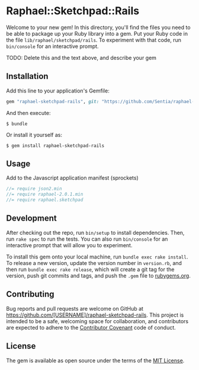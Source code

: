 # Raphael::Sketchpad::Rails

Welcome to your new gem! In this directory, you'll find the files you need to be able to package up your Ruby library into a gem. Put your Ruby code in the file `lib/raphael/sketchpad/rails`. To experiment with that code, run `bin/console` for an interactive prompt.

TODO: Delete this and the text above, and describe your gem

## Installation

Add this line to your application's Gemfile:

```ruby
gem "raphael-sketchpad-rails", git: "https://github.com/Sentia/raphael-sketchpad-rails"
```

And then execute:

    $ bundle

Or install it yourself as:

    $ gem install raphael-sketchpad-rails

## Usage

Add to the Javascript application manifest (sprockets)

```javascript
//= require json2.min
//= require raphael-2.0.1.min
//= require raphael.sketchpad
```

## Development

After checking out the repo, run `bin/setup` to install dependencies. Then, run `rake spec` to run the tests. You can also run `bin/console` for an interactive prompt that will allow you to experiment.

To install this gem onto your local machine, run `bundle exec rake install`. To release a new version, update the version number in `version.rb`, and then run `bundle exec rake release`, which will create a git tag for the version, push git commits and tags, and push the `.gem` file to [rubygems.org](https://rubygems.org).

## Contributing

Bug reports and pull requests are welcome on GitHub at https://github.com/[USERNAME]/raphael-sketchpad-rails. This project is intended to be a safe, welcoming space for collaboration, and contributors are expected to adhere to the [Contributor Covenant](http://contributor-covenant.org) code of conduct.


## License

The gem is available as open source under the terms of the [MIT License](http://opensource.org/licenses/MIT).
